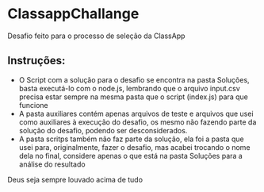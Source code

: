 # ClassappChallange
Desafio feito para o processo de seleção da ClassApp

## Instruções:
 - O Script com a solução para o desafio se encontra na pasta Soluções, basta executá-lo com o node.js, lembrando que o arquivo input.csv precisa estar sempre na mesma pasta que o script (index.js) para que funcione
 - A pasta auxiliares contém apenas arquivos de teste e arquivos que usei como auxiliares à execução do desafio, os mesmo não fazendo parte da solução do desafio, podendo ser desconsiderados.
 - A pasta scritps também não faz parte da solução, ela foi a pasta que usei para, originalmente, fazer o desafio, mas acabei trocando o nome dela no final, considere apenas o que está na pasta Soluções para a análise do resultado
  
Deus seja sempre louvado acima de tudo
